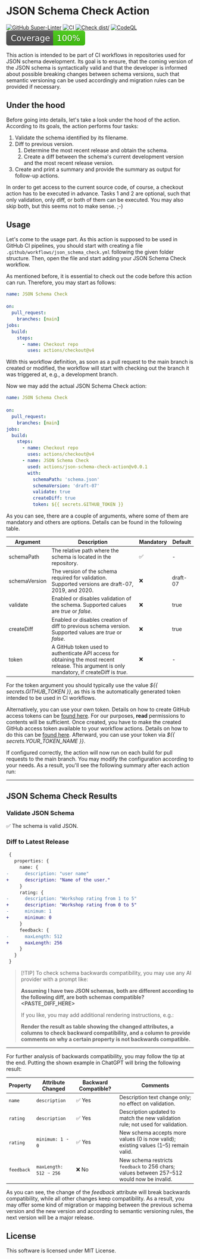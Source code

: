 # JSON Schema Check Action

[![GitHub Super-Linter](https://github.com/actions/typescript-action/actions/workflows/linter.yml/badge.svg)](https://github.com/super-linter/super-linter)
![CI](https://github.com/actions/typescript-action/actions/workflows/ci.yml/badge.svg)
[![Check dist/](https://github.com/actions/typescript-action/actions/workflows/check-dist.yml/badge.svg)](https://github.com/actions/typescript-action/actions/workflows/check-dist.yml)
[![CodeQL](https://github.com/actions/typescript-action/actions/workflows/codeql-analysis.yml/badge.svg)](https://github.com/actions/typescript-action/actions/workflows/codeql-analysis.yml)
[![Coverage](./badges/coverage.svg)](./badges/coverage.svg)

This action is intended to be part of CI workflows in repositories used for JSON
schema development. Its goal is to ensure, that the coming version of the JSON
schema is syntactically valid and that the developer is informed about possible
breaking changes between schema versions, such that semantic versioning can be
used accordingly and migration rules can be provided if necessary.

## Under the hood

Before going into details, let's take a look under the hood of the action.
According to its goals, the action performs four tasks:

1. Validate the schema identified by its filename.
2. Diff to previous version.
   1. Determine the most recent release and obtain the schema.
   2. Create a diff between the schema's current development version and the
      most recent release version.
3. Create and print a summary and provide the summary as output for follow-up
   actions.

In order to get access to the current source code, of course, a checkout action
has to be executed in advance. Tasks 1 and 2 are optional, such that only
validation, only diff, or both of them can be executed. You may also skip both,
but this seems not to make sense. ;-)

## Usage

Let's come to the usage part. As this action is supposed to be used in GitHub CI
pipelines, you should start with creating a file
`.github/workflows/json_schema_check.yml` following the given folder structure.
Then, open the file and start adding your JSON Schema Check workflow.

As mentioned before, it is essential to check out the code before this action
can run. Therefore, you may start as follows:

```yaml
name: JSON Schema Check

on:
  pull_request:
    branches: [main]
jobs:
  build:
    steps:
      - name: Checkout repo
        uses: actions/checkout@v4
```

With this workflow definition, as soon as a pull request to the main branch is
created or modified, the workflow will start with checking out the branch it was
triggered at, e.g., a development branch.

Now we may add the actual JSON Schema Check action:

```yaml
name: JSON Schema Check

on:
  pull_request:
    branches: [main]
jobs:
  build:
    steps:
      - name: Checkout repo
        uses: actions/checkout@v4
      - name: JSON Schema Check
        used: actions/json-schema-check-action@v0.0.1
        with:
          schemaPath: 'schema.json'
          schemaVersion: 'draft-07'
          validate: true
          createDiff: true
          token: ${{ secrets.GITHUB_TOKEN }}
```

As you can see, there are a couple of arguments, where some of them are
mandatory and others are options. Details can be found in the following table.

| Argument      | Description                                                                                                                                     | Mandatory          | Default  |
| ------------- | ----------------------------------------------------------------------------------------------------------------------------------------------- | ------------------ | -------- |
| schemaPath    | The relative path where the schema is located in the repository.                                                                                | :white_check_mark: | -        |
| schemaVersion | The version of the schema required for validation. Supported versions are draft-07, 2019, and 2020.                                             | :x:                | draft-07 |
| validate      | Enabled or disables validation of the schema. Supported calues are _true_ or _false_.                                                           | :x:                | true     |
| createDiff    | Enabled or disables creation of diff to previous schema version. Supported values are _true_ or _false_.                                        | :x:                | true     |
| token         | A GitHub token used to authenticate API access for obtaining the most recent release. This argument is only mandatory, if createDiff is _true_. | :x:                | -        |

For the token argument you should typically use the value
_${{ secrets.GITHUB_TOKEN }}_, as this is the automatically generated token
intended to be used in CI workflows.

Alternatively, you can use your own token. Details on how to create GitHub
access tokens can be
[found here](https://docs.github.com/en/authentication/keeping-your-account-and-data-secure/managing-your-personal-access-tokens).
For our purposes, **read** permissions to contents will be sufficient. Once
created, you have to make the created GitHub access token available to your
workflow actions. Details on how to do this can be
[found here](https://docs.github.com/de/actions/security-for-github-actions/security-guides/using-secrets-in-github-actions).
Afterward, you can use your token via _${{ secrets.YOUR_TOKEN_NAME }}_.

If configured correctly, the action will now run on each build for pull requests
to the main branch. You may modify the configuration according to your needs. As
a result, you'll see the following summary after each action run:

---

## JSON Schema Check Results

### Validate JSON Schema

:white_check_mark: The schema is valid JSON.

### Diff to Latest Release

```diff
 {
   properties: {
     name: {
-      description: "user name"
+      description: "Name of the user."
     }
     rating: {
-      description: "Workshop rating from 1 to 5"
+      description: "Workshop rating from 0 to 5"
-      minimum: 1
+      minimum: 0
     }
     feedback: {
-      maxLength: 512
+      maxLength: 256
     }
   }
 }
```

> [!TIP] To check schema backwards compatibility, you may use any AI provider
> with a prompt like:
>
> **Assuming I have two JSON schemas, both are different according to the
> following diff, are both schemas compatible? <PASTE_DIFF_HERE>**
>
> If you like, you may add additional rendering instructions, e.g.:
>
> **Render the result as table showing the changed attributes, a columns to
> check backward compatibility, and a column to provide comments on why a
> certain property is not backwards compatible.**

---

For further analysis of backwards compatibility, you may follow the tip at the
end. Putting the shown example in ChatGPT will bring the following result:

| **Property** | **Attribute Changed**  | **Backward Compatible?** | **Comments**                                                                               |
| ------------ | ---------------------- | ------------------------ | ------------------------------------------------------------------------------------------ |
| `name`       | `description`          | ✅ Yes                   | Description text change only; no effect on validation.                                     |
| `rating`     | `description`          | ✅ Yes                   | Description updated to match the new validation rule; not used for validation.             |
| `rating`     | `minimum: 1 ➝ 0`       | ✅ Yes                   | New schema accepts more values (0 is now valid); existing values (1–5) remain valid.       |
| `feedback`   | `maxLength: 512 ➝ 256` | ❌ No                    | New schema restricts `feedback` to 256 chars; values between 257–512 would now be invalid. |

As you can see, the change of the _feedback_ attribute will break backwards
compatibility, while all other changes keep compatibility. As a result, you may
offer some kind of migration or mapping between the previous schema version and
the new version and according to semantic versioning rules, the next version
will be a major release.

## License

This software is licensed under MIT License.
